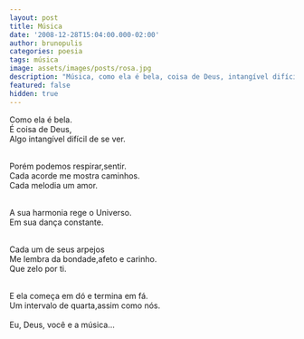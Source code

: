 ```yaml
---
layout: post
title: Música
date: '2008-12-28T15:04:00.000-02:00'
author: brunopulis
categories: poesia
tags: música
image: assets/images/posts/rosa.jpg
description: "Música, como ela é bela, coisa de Deus, intangível difícil de se ver."
featured: false
hidden: true
---
```


Como ela é bela.<br />
É coisa de Deus,<br />
Algo intangível difícil de se ver.<br /><br />

Porém podemos respirar,sentir.<br />
Cada acorde me mostra caminhos.<br />
Cada melodia um amor.<br /><br />

A sua harmonia rege o Universo.<br />
Em sua dança constante.<br /><br />

Cada um de seus arpejos<br />
Me lembra da bondade,afeto e carinho.<br />
Que zelo por ti.<br /><br />

E ela começa em dó e termina em fá.<br />
Um intervalo de quarta,assim como nós.<br /><br />
Eu, Deus, você e a música...